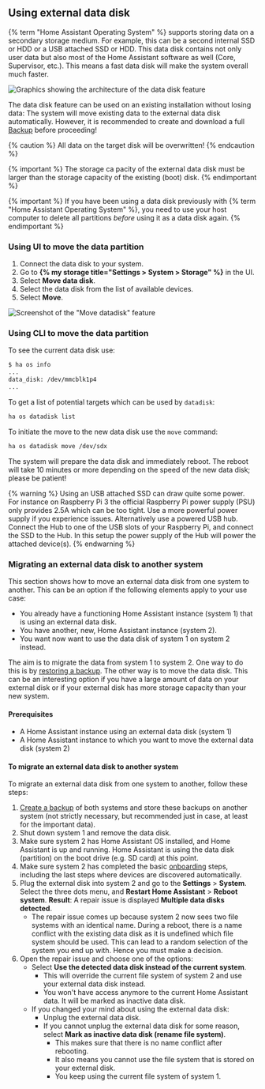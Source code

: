 ## Using external data disk

{% term "Home Assistant Operating System" %} supports storing data on a secondary storage medium. For example, this can be a second internal SSD or HDD or a USB attached SSD or HDD. This data disk contains not only user data but also most of the Home Assistant software as well (Core, Supervisor, etc.). This means a fast data disk will make the system overall much faster.

![Graphics showing the architecture of the data disk feature](/images/haos/usb-data-disk.png)

The data disk feature can be used on an existing installation without losing data: The system will move existing data to the external data disk automatically. However, it is recommended to create and download a full <a href="#backups">Backup</a> before proceeding!

{% caution %}
All data on the target disk will be overwritten!
{% endcaution %}

{% important %}
The storage ca  pacity of the external data disk must be larger than the storage capacity of the existing (boot) disk.
{% endimportant %}

{% important %}
If you have been using a data disk previously with {% term "Home Assistant Operating System" %}, you need to use your host computer to delete all partitions *before* using it as a data disk again.
{% endimportant %}

### Using UI to move the data partition

1. Connect the data disk to your system.
2. Go to **{% my storage title="Settings > System > Storage" %}** in the UI.
3. Select **Move data disk**.
4. Select the data disk from the list of available devices.
5. Select **Move**.

![Screenshot of the "Move datadisk" feature](/images/screenshots/move-datadisk.png)

### Using CLI to move the data partition

To see the current data disk use:

```sh
$ ha os info
...
data_disk: /dev/mmcblk1p4
...
```

To get a list of potential targets which can be used by `datadisk`:

```sh
ha os datadisk list
```

To initiate the move to the new data disk use the `move` command:

```sh
ha os datadisk move /dev/sdx
```

The system will prepare the data disk and immediately reboot. The reboot will take 10 minutes or more depending on the speed of the new data disk; please be patient!

{% warning %}
Using an USB attached SSD can draw quite some power. For instance on Raspberry Pi 3 the official Raspberry Pi power supply (PSU) only provides 2.5A which can be too tight. Use a more powerful power supply if you experience issues. Alternatively use a powered USB hub. Connect the Hub to one of the USB slots of your Raspberry Pi, and connect the SSD to the Hub. In this setup the power supply of the Hub will power the attached device(s).
{% endwarning %}

### Migrating an external data disk to another system

This section shows how to move an external data disk from one system to another.
This can be an option if the following elements apply to your use case:

- You already have a functioning Home Assistant instance (system 1) that is using an external data disk.
- You have another, new, Home Assistant instance (system 2).
- You want now want to use the data disk of system 1 on system 2 instead.

The aim is to migrate the data from system 1 to system 2. One way to do this is by [restoring a backup](/common-tasks/os/#restoring-a-backup). The other way is to move the data disk. This can be an interesting option if you have a large amount of data on your external disk or if your external disk has more storage capacity than your new system.

#### Prerequisites

- A Home Assistant instance using an external data disk (system 1)
- A Home Assistant instance to which you want to move the external data disk (system 2)

#### To migrate an external data disk to another system

To migrate an external data disk from one system to another, follow these steps:

1. [Create a backup](/common-tasks/os/#backups) of both systems and store these backups on another system (not strictly necessary, but recommended just in case, at least for the important data).
2. Shut down system 1 and remove the data disk.
3. Make sure system 2 has Home Assistant OS installed, and Home Assistant is up and running. Home Assistant is using the data disk (partition) on the boot drive (e.g. SD card) at this point.
4. Make sure system 2 has completed the basic [onboarding](/getting-started/onboarding/) steps, including the last steps where devices are discovered automatically.
5. Plug the external disk into system 2 and go to the **Settings** > **System**. Select the three dots menu, and **Restart Home Assistant** > **Reboot system**.
   **Result**: A repair issue is displayed **Multiple data disks detected**.
   - The repair issue comes up because system 2 now sees two file systems with an identical name. During a reboot, there is a name conflict with the existing data disk as it is undefined which file system should be used. This can lead to a random selection of the system you end up with. Hence you must make a decision.
6. Open the repair issue and choose one of the options:
   - Select **Use the detected data disk instead of the current system**.
     - This will override the current file system of system 2 and use your external data disk instead.
     - You won't have access anymore to the current Home Assistant data. It will be marked as inactive data disk.
   - If you changed your mind about using the external data disk:
     - Unplug the external data disk.
     - If you cannot unplug the external data disk for some reason, select **Mark as inactive data disk (rename file system)**.
       - This makes sure that there is no name conflict after rebooting.
       - It also means you cannot use the file system that is stored on your external disk.
       - You keep using the current file system of system 1.
